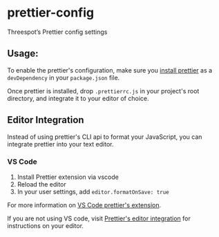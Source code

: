# prettier-config
Threespot’s Prettier config settings

## Usage:
To enable the prettier's configuration, make sure you [install prettier](https://prettier.io/docs/en/install.html) as a `devDependency` in your `package.json` file. 

Once prettier is installed, drop `.prettierrc.js` in your project's root directory, and integrate it to your editor of choice. 

## Editor Integration 

Instead of using prettier's CLI api to format your JavaScript, you can integrate prettier into your text editor. 

### VS Code
1. Install Prettier extension via vscode
2. Reload the editor
3. In your user settings, add `editor.formatOnSave: true`

For more information on [VS Code prettier's extension](https://github.com/prettier/prettier-vscode). 

If you are not using VS code, visit [Prettier's editor integration](https://prettier.io/docs/en/editors.html) for instructions on your editor. 
